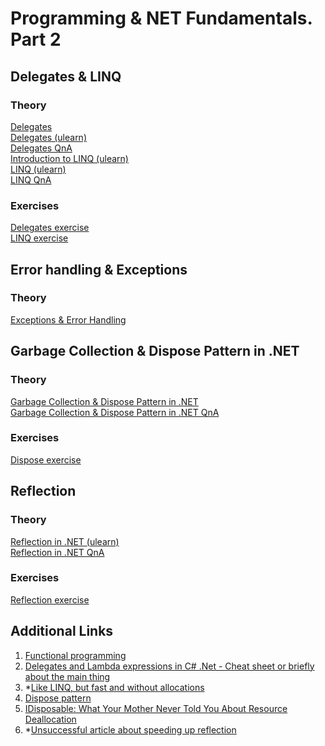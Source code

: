 # Programming & NET Fundamentals. Part 2

## Delegates & LINQ
### Theory 
[Delegates](Delegates.pdf)  
[Delegates (ulearn)](https://ulearn.me/course/basicprogramming2/Postanovka_problemy_139a55f6-8e6a-4178-bccc-a152a5eecea5)  
[Delegates QnA](Delegates%20QnA.md)  
[Introduction to LINQ (ulearn)](https://ulearn.me/course/basicprogramming2/Znakomstvo_s_LINQ_71739f53-a0d0-453c-b9a6-b276b1241d0b)  
[LINQ (ulearn)](https://ulearn.me/course/basicprogramming2/ff3215d3-5cc7-4c28-83b1-77465f570dc8)  
[LINQ QnA](Linq%20QnA.md)  
### Exercises
[Delegates exercise](Delegates.md)  
[LINQ exercise](LINQ.md)  
  
## Error handling & Exceptions
### Theory 
[Exceptions & Error Handling](Exceptions.pdf)
  
## Garbage Collection & Dispose Pattern in .NET
### Theory 
[Garbage Collection & Dispose Pattern in .NET](Garbage%20Collection%20and%20Dispose%20Pattern%20in%20.NET.pdf)  
[Garbage Collection & Dispose Pattern in .NET QnA](Garbage%20Collection%20and%20Dispose%20Pattern%20in%20.NET%20QnA.pdf)
### Exercises
[Dispose exercise](IDisposable.md)  
  
## Reflection
### Theory 
[Reflection in .NET (ulearn)](https://ulearn.me/course/basicprogramming2/Refleksiya_Klass_Type_8386b127-ea69-465d-87ba-24e08df9f6d2)  
[Reflection in .NET QnA](Reflection%20QnA.md)  
### Exercises
[Reflection exercise](Reflection.md)  

## Additional Links

1. [Functional programming](https://habr.com/ru/post/479238/)
2. [Delegates and Lambda expressions in C# .Net - Cheat sheet or briefly about the main thing](https://habr.com/ru/post/329886/)
3. *[Like LINQ, but fast and without allocations](https://habr.com/ru/post/648529/)
4. [Dispose pattern](https://habr.com/ru/post/129283/)
5. [IDisposable: What Your Mother Never Told You About Resource Deallocation](https://www.codeproject.com/Articles/29534/IDisposable-What-Your-Mother-Never-Told-You-About)
6. *[Unsuccessful article about speeding up reflection](https://habr.com/ru/post/499562/)